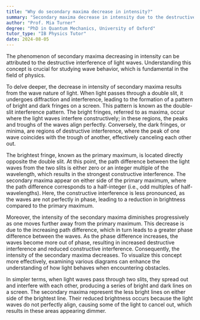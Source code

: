 ```yaml
---
title: "Why do secondary maxima decrease in intensity?"
summary: "Secondary maxima decrease in intensity due to the destructive interference of light waves. This phenomenon is a key aspect of studying types of waves, which is foundational in understanding wave behaviour."
author: "Prof. Mia Turner"
degree: "PhD in Quantum Mechanics, University of Oxford"
tutor_type: "IB Physics Tutor"
date: 2024-08-05
---
```


The phenomenon of secondary maxima decreasing in intensity can be attributed to the destructive interference of light waves. Understanding this concept is crucial for studying wave behavior, which is fundamental in the field of physics.

To delve deeper, the decrease in intensity of secondary maxima results from the wave nature of light. When light passes through a double slit, it undergoes diffraction and interference, leading to the formation of a pattern of bright and dark fringes on a screen. This pattern is known as the double-slit interference pattern. The bright fringes, referred to as maxima, occur where the light waves interfere constructively; in these regions, the peaks and troughs of the waves align perfectly. Conversely, the dark fringes, or minima, are regions of destructive interference, where the peak of one wave coincides with the trough of another, effectively canceling each other out.

The brightest fringe, known as the primary maximum, is located directly opposite the double slit. At this point, the path difference between the light waves from the two slits is either zero or an integer multiple of the wavelength, which results in the strongest constructive interference. The secondary maxima appear on either side of the primary maximum, where the path difference corresponds to a half-integer (i.e., odd multiples of half-wavelengths). Here, the constructive interference is less pronounced, as the waves are not perfectly in phase, leading to a reduction in brightness compared to the primary maximum.

Moreover, the intensity of the secondary maxima diminishes progressively as one moves further away from the primary maximum. This decrease is due to the increasing path difference, which in turn leads to a greater phase difference between the waves. As the phase difference increases, the waves become more out of phase, resulting in increased destructive interference and reduced constructive interference. Consequently, the intensity of the secondary maxima decreases. To visualize this concept more effectively, examining various diagrams can enhance the understanding of how light behaves when encountering obstacles.

In simpler terms, when light waves pass through two slits, they spread out and interfere with each other, producing a series of bright and dark lines on a screen. The secondary maxima represent the less bright lines on either side of the brightest line. Their reduced brightness occurs because the light waves do not perfectly align, causing some of the light to cancel out, which results in these areas appearing dimmer.
    